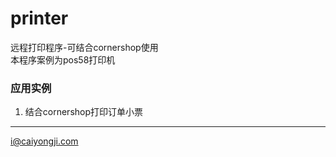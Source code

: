 # printer
远程打印程序-可结合cornershop使用  
本程序案例为pos58打印机

### 应用实例

1. 结合cornershop打印订单小票

----------
i@caiyongji.com